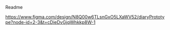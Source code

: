 Readme

https://www.figma.com/design/N8Q00w6TLsnGxO5LXaWV52/diaryPrototype?node-id=2-3&t=cDieDvGjqWhkkp8W-1
